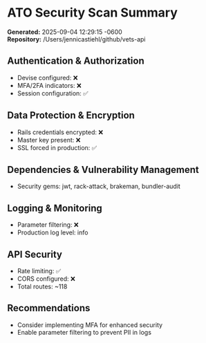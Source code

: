 # ATO Security Scan Summary

**Generated:** 2025-09-04 12:29:15 -0600  
**Repository:** /Users/jennicastiehl/github/vets-api

## Authentication & Authorization
- Devise configured: ❌
- MFA/2FA indicators: ❌
- Session configuration: ✅

## Data Protection & Encryption
- Rails credentials encrypted: ❌
- Master key present: ❌
- SSL forced in production: ✅

## Dependencies & Vulnerability Management
- Security gems: jwt, rack-attack, brakeman, bundler-audit

## Logging & Monitoring
- Parameter filtering: ❌
- Production log level: info

## API Security
- Rate limiting: ✅
- CORS configured: ❌
- Total routes: ~118

## Recommendations
- Consider implementing MFA for enhanced security
- Enable parameter filtering to prevent PII in logs
